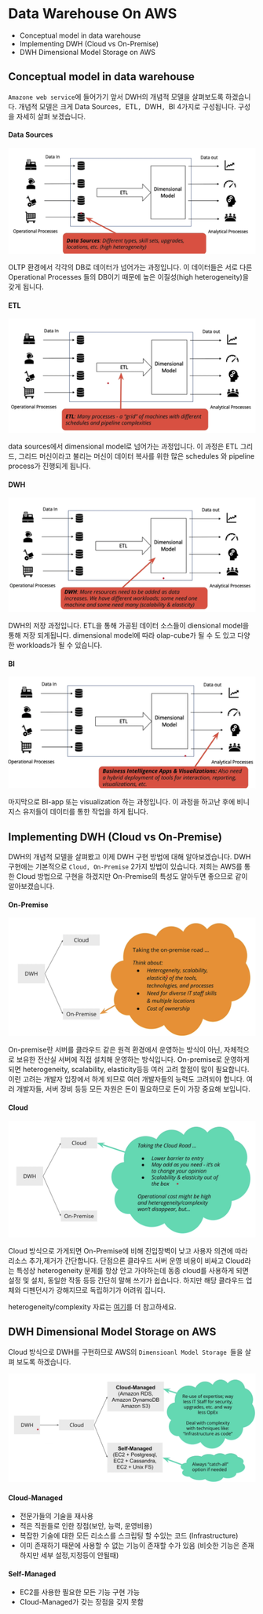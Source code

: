 # Data Warehouse On AWS

- Conceptual model in data warehouse
- Implementing DWH (Cloud vs On-Premise)
- DWH Dimensional Model Storage on AWS

## Conceptual model in data warehouse

`Amazone web service`에 들어가기 앞서 DWH의 개념적 모델을 살펴보도록 하겠습니다. 개념적 모델은 크게 Data Sources`, `ETL`, `DWH`, `BI  4가지로 구성됩니다. 구성을 자세히 살펴 보겠습니다.	

#### Data Sources

![](./_image/0.jpg)

OLTP 환경에서 각각의  DB로 데이터가 넘어가는 과정입니다.  이 데이터들은 서로 다른 Operational Processes 들의 DB이기 때문에 높은 이질성(high heterogeneity)을 갖게 됩니다. 

#### ETL

![](./_image/1.png)

data sources에서 dimensional model로 넘어가는 과정입니다. 이 과정은 ETL 그리드, 그리드 머신이라고 불리는 머신이 데이터 복사를 위한 많은 schedules 와 pipeline process가 진행되게 됩니다.

#### DWH

![](./_image/2.png)

DWH의 저장 과정입니다. ETL을 통해 가공된 데이터 소스들이 diensional model을 통해 저장 되게됩니다. dimensional model에 따라 olap-cube가 될 수 도 있고 다양한 workloads가 될 수 있습니다.

#### BI

![](./_image/3.png)

마지막으로 BI-app 또는 visualization 하는 과정입니다. 이 과정을 하고난 후에 비니지스 유저들이 데이터를 통한 작업을 하게 됩니다. 



## Implementing DWH (Cloud vs On-Premise)

DWH의 개념적 모델을 살펴봤고 이제 DWH 구현 방법에 대해 알아보겠습니다.  DWH 구현에는 기본적으로 `Cloud, On-Premise` 2가지 방법이 있습니다. 저희는 AWS를 통한 Cloud 방법으로 구현을 하겠지만 On-Premise의 특성도 알아두면 좋으므로 같이 알아보겠습니다.

#### On-Premise

![](./_image/4.png)

On-premise란 서버를 클라우드 같은 원격 환경에서 운영하는 방식이 아닌, 자체적으로 보유한 전산실 서버에 직접 설치해 운영하는 방식입니다. On-premise로 운영하게 되면 heterogeneity, scalability, elasticity등등 여러 고려 할점이 많이 필요합니다. 이런 고려는 개발자 입장에서 하게 되므로 여러 개발자들의 능력도 고려되야 합니다. 여러 개발자들, 서버 장비 등등 모든 자원은 돈이 필요하므로 돈이 가장 중요해 보입니다.

#### Cloud

![](./_image/5.png)

Cloud 방식으로 가게되면 On-Premise에 비해 진입장벽이 낮고 사용자 의견에 따라 리소스 추가,제거가 간단합니다. 단점으론 클라우드 서버 운영 비용이 비싸고 Cloud라는 특성상 heterogeneity 문제를 항상 안고 가야하는데 동종 cloud를 사용하게 되면 설정 및 설치, 동일한 작동 등등 간단히 말해 쓰기가 쉽습니다. 하지만 해당 클라우드 업체와 디펜던시가 강해지므로 독립하기가 어려워 집니다. 

heterogeneity/complexity 자료는 [여기](https://www.bmc.com/blogs/homogeneous-vs-heterogeneous-clouds/)를 더 참고하세요.



## DWH Dimensional Model Storage on AWS

Cloud 방식으로 DWH를 구현하므로 AWS의 `Dimensioanl Model Storage `들을 살펴 보도록 하겠습니다.

![](./_image/6.png)

#### Cloud-Managed

- 전문가들의 기술을 재사용
- 적은 직원들로 인한 장점(보안, 능력, 운영비용)
- 복잡한 기술에 대한 모든 리소스를 스크립팅 할 수있는 코드 (Infrastructure)
- 이미 존재하기 때문에 사용할 수 없는 기능이 존재할 수가 있음 (비슷한 기능은 존재하지만 세부 설정,지정등이 안될때)

#### Self-Managed

- EC2를 사용한 필요한 모든 기능 구현 가능
- Cloud-Managed가 갖는 장점을 갖지 못함

